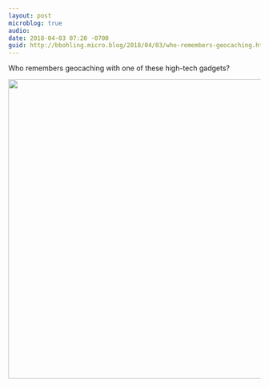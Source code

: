 ```yaml
---
layout: post
microblog: true
audio: 
date: 2018-04-03 07:20 -0700
guid: http://bbohling.micro.blog/2018/04/03/who-remembers-geocaching.html
---
```

Who remembers geocaching with one of these high-tech gadgets?

<img src="http://micro.brandonbohling.com/uploads/2018/3c5354726b.jpg" width="600" height="599" />

